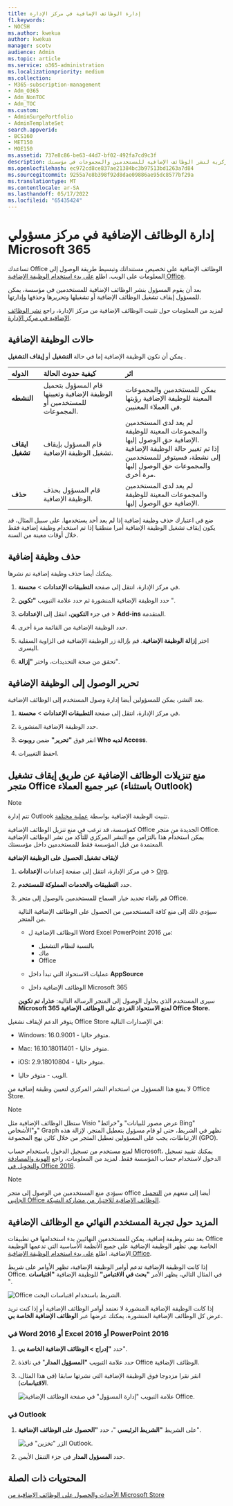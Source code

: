 ```yaml
---
title: إدارة الوظائف الإضافية في مركز الإدارة
f1.keywords:
- NOCSH
ms.author: kwekua
author: kwekua
manager: scotv
audience: Admin
ms.topic: article
ms.service: o365-administration
ms.localizationpriority: medium
ms.collection:
- M365-subscription-management
- Adm_O365
- Adm_NonTOC
- Adm_TOC
ms.custom:
- AdminSurgePortfolio
- AdminTemplateSet
search.appverid:
- BCS160
- MET150
- MOE150
ms.assetid: 737e8c86-be63-44d7-bf02-492fa7cd9c3f
description: تعرف على كيفية استخدام الوظائف الإضافية المركزية لنشر الوظائف الإضافية للمستخدمين والمجموعات في مؤسستك.
ms.openlocfilehash: ec972cd8ce837ae21384bc3b97513bd1263a7d84
ms.sourcegitcommit: 9255a7e8b398f92d8dae09886ae95dc8577bf29a
ms.translationtype: MT
ms.contentlocale: ar-SA
ms.lasthandoff: 05/17/2022
ms.locfileid: "65435424"
---
```

# <a name="manage-add-ins-in-the-microsoft-365-admin-center"></a>إدارة الوظائف الإضافية في مركز مسؤولي Microsoft 365

تساعدك Office الوظائف الإضافية على تخصيص مستنداتك وتبسيط طريقة الوصول إلى المعلومات على الويب. اطلع [على بدء استخدام الوظيفة الإضافية Office](https://support.microsoft.com/office/82e665c4-6700-4b56-a3f3-ef5441996862). 

بعد أن يقوم المسؤول بنشر الوظائف الإضافية للمستخدمين في مؤسسة، يمكن للمسؤول إيقاف تشغيل الوظائف الإضافية أو تشغيلها وتحريرها وحذفها وإدارتها.

لمزيد من المعلومات حول تثبيت الوظائف الإضافية من مركز الإدارة، راجع [نشر الوظائف الإضافية في مركز الإدارة](./manage-deployment-of-add-ins.md).
  
## <a name="add-in-states"></a>حالات الوظيفة الإضافية

يمكن أن تكون الوظيفة الإضافية إما في حالة **التشغيل** أو **إيقاف التشغيل** .
  
| الدوله | كيفية حدوث الحالة | اثر |
|:-----|:-----|:-----|
|**النشطه**  <br/> |قام المسؤول بتحميل الوظيفة الإضافية وتعيينها للمستخدمين أو المجموعات.  <br/> |يمكن للمستخدمين والمجموعات المعينة للوظيفة الإضافية رؤيتها في العملاء المعنيين.  <br/> |
|**ايقاف تشغيل**  <br/> |قام المسؤول بإيقاف تشغيل الوظيفة الإضافية.  <br/> |لم يعد لدى المستخدمين والمجموعات المعينة للوظيفة الإضافية حق الوصول إليها.  <br/> إذا تم تغيير حالة الوظيفة الإضافية إلى نشطة، فسيتوفر للمستخدمين والمجموعات حق الوصول إليها مرة أخرى.  <br/> |
|**حذف**  <br/> |قام المسؤول بحذف الوظيفة الإضافية.  <br/> |لم يعد لدى المستخدمين والمجموعات المعينة للوظيفة الإضافية حق الوصول إليها.  <br/> |
   
ضع في اعتبارك حذف وظيفة إضافية إذا لم يعد أحد يستخدمها. على سبيل المثال، قد يكون إيقاف تشغيل الوظيفة الإضافية أمرا منطقيا إذا تم استخدام وظيفة إضافية فقط خلال أوقات معينة من السنة.

## <a name="delete-an-add-in"></a>حذف وظيفة إضافية

يمكنك أيضا حذف وظيفة إضافية تم نشرها.

1. في مركز الإدارة، انتقل إلى صفحة **التطبيقات الإعدادات** >  **محسنة**.

2. حدد الوظيفة الإضافية المنشورة ثم حدد علامة التبويب **"تكوين** ".

3. في جزء **التكوين**، انتقل إلى **الإعدادات** >  **Add-ins** المتقدمة.

4. حدد الوظيفة الإضافية من القائمة مرة أخرى.

5. اختر **إزالة الوظيفة الإضافية**. قم بإزالة زر الوظيفة الإضافية في الزاوية السفلية اليسرى.

6. تحقق من صحة التحديدات، واختر **"إزالة**".

## <a name="edit-add-in-access"></a>تحرير الوصول إلى الوظيفة الإضافية

بعد النشر، يمكن للمسؤولين أيضا إدارة وصول المستخدم إلى الوظائف الإضافية.

1. في مركز الإدارة، انتقل إلى صفحة **التطبيقات الإعدادات** >  **محسنة**.

2. حدد الوظيفة الإضافية المنشورة.

3. انقر فوق **"تحرير"** ضمن **روبوت Who لديه Access**.

4. احفظ التغييرات.

## <a name="prevent-add-in-downloads-by-turning-off-the-office-store-across-all-clients-except-outlook"></a>منع تنزيلات الوظائف الإضافية عن طريق إيقاف تشغيل متجر Office عبر جميع العملاء (باستثناء Outlook)

> [!NOTE]
> تتم إدارة Outlook تثبيت الوظيفة الإضافية بواسطة [عملية مختلفة](/exchange/clients-and-mobile-in-exchange-online/add-ins-for-outlook/specify-who-can-install-and-manage-add-ins).

كمؤسسة، قد ترغب في منع تنزيل الوظائف الإضافية Office الجديدة من متجر Office. يمكن استخدام هذا بالتزامن مع النشر المركزي للتأكد من نشر الوظائف الإضافية المعتمدة من قبل المؤسسة فقط للمستخدمين داخل مؤسستك.
  
**لإيقاف تشغيل الحصول على الوظيفة الإضافية**
  
1. في مركز الإدارة، انتقل إلى صفحة إعدادات **الإعدادات** \> [Org](https://go.microsoft.com/fwlink/p/?linkid=2053743).

2. حدد **التطبيقات والخدمات المملوكة للمستخدم**.
    
3. قم بإلغاء تحديد خيار السماح للمستخدمين بالوصول إلى متجر Office.

    سيؤدي ذلك إلى منع كافة المستخدمين من الحصول على الوظائف الإضافية التالية من المتجر.
      
    - الوظائف الإضافية ل Word Excel PowerPoint 2016 من:
        
      - بالنسبة لنظام التشغيل
      - ماك
      - Office
        
        
    - عمليات الاستحواذ التي تبدأ داخل **AppSource**
        
    - الوظائف الإضافية داخل Microsoft 365
        
    سيرى المستخدم الذي يحاول الوصول إلى المتجر الرسالة التالية: **عذرا، تم تكوين Microsoft 365 لمنع الاستحواذ الفردي على الوظائف الإضافية Office Store.**
  
يتوفر الدعم لإيقاف تشغيل Office Store في الإصدارات التالية:
  
- Windows: 16.0.9001 - متوفر حاليا.
    
- Mac: 16.10.18011401 - متوفر حاليا.
    
- iOS: 2.9.18010804 - متوفر حاليا.
    
- الويب - متوفر حاليا.
    
لا يمنع هذا المسؤول من استخدام النشر المركزي لتعيين وظيفة إضافية من Office Store.

> [!NOTE] 
> ستظل الوظائف الإضافية مثل Visio "عرض مصور للبيانات" و"خرائط Bing" و"الأشخاص" Graph تظهر في الشريط، حتى لو قام مسؤول بتعطيل المتجر. لإزالة هذه الارتباطات، يجب على المسؤولين تعطيل المتجر من خلال كائن نهج المجموعة (GPO).
  
لمنع مستخدم من تسجيل الدخول باستخدام حساب Microsoft، يمكنك تقييد تسجيل الدخول لاستخدام حساب المؤسسة فقط. لمزيد من المعلومات، راجع [الهوية والمصادقة والتخويل في Office 2016](/DeployOffice/security/identity-authentication-and-authorization-in-office).  

> [!NOTE] 
> سيؤدي منع المستخدمين من الوصول إلى متجر office أيضا إلى منعهم من [التحميل الجانبي Office الوظائف الإضافية للاختبار من مشاركة الشبكة](/office/dev/add-ins/testing/create-a-network-shared-folder-catalog-for-task-pane-and-content-add-ins).

## <a name="more-about-the-end-user-experience-with-add-ins"></a>المزيد حول تجربة المستخدم النهائي مع الوظائف الإضافية

بعد نشر وظيفة إضافية، يمكن للمستخدمين النهائيين بدء استخدامها في تطبيقات Office الخاصة بهم. تظهر الوظيفة الإضافية على جميع الأنظمة الأساسية التي تدعمها الوظيفة الإضافية. اطلع [على بدء استخدام الوظيفة الإضافية Office](https://support.microsoft.com/office/82e665c4-6700-4b56-a3f3-ef5441996862). 
  
إذا كانت الوظيفة الإضافية تدعم أوامر الوظيفة الإضافية، تظهر الأوامر على شريط Office. في المثال التالي، يظهر الأمر **"بحث في الاقتباس"** للوظيفة الإضافية **"اقتباسات** ". 

![Office الشريط باستخدام اقتباسات البحث.](../../media/553b0c0a-65e9-4746-b3b0-8c1b81715a86.png)
  
إذا كانت الوظيفة الإضافية المنشورة لا تعتمد أوامر الوظائف الإضافية أو إذا كنت تريد عرض كل الوظائف الإضافية المنشورة، يمكنك عرضها عبر **الوظائف الإضافية الخاصة بي**. 
  
### <a name="in-word-2016-excel-2016-or-powerpoint-2016"></a>في Word 2016 أو Excel 2016 أو PowerPoint 2016

1. حدد **"إدراج \> الوظائف الإضافية الخاصة بي**". 
    
2. حدد علامة التبويب **"المسؤول المدار**" في نافذة Office الوظائف الإضافية. 
    
3. انقر نقرا مزدوجا فوق الوظيفة الإضافية التي نشرتها سابقا (في هذا المثال، **الاقتباسات**).

    ![علامة التبويب "إدارة المسؤول" في صفحة الوظائف الإضافية Office.](../../media/fd36ba81-9882-40f0-9fce-74f991aa97d5.png)
  
### <a name="in-outlook"></a>في Outlook

1. على الشريط **"الشريط الرئيسي** "، حدد **"الحصول على الوظائف الإضافية**".

    ![الزر "تخزين" في Outlook.](../../media/getaddinsicon.png)
  
2. حدد **المسؤول المدار** في جزء التنقل الأيمن. 

## <a name="related-content"></a>المحتويات ذات الصلة

[الأحداث والحصول على الوظائف الإضافية من Microsoft Store](./minors-and-acquiring-addins-from-the-store.md)

